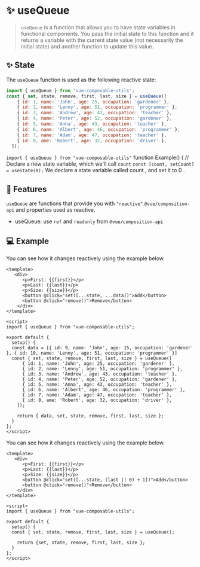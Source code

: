 # :sparkles: useQueue

> `useQueue` is a function that allows you to have state variables in functional components. You pass the initial state to this function and it returns a variable with the current state value (not necessarily the initial state) and another function to update this value.

## :sparkles: State

The `useQueue` function is used as the following reactive state:

```js
import { useQueue } from 'vue-composable-utils';
const { set, state, remove, first, last, size } = useQueue([
    { id: 1, name: 'John', age: 25, occupation: 'gardener' },
    { id: 2, name: 'Lenny', age: 51, occupation: 'programmer' },
    { id: 3, name: 'Andrew', age: 43, occupation: 'teacher' },
    { id: 4, name: 'Peter', age: 52, occupation: 'gardener' },
    { id: 5, name: 'Anna', age: 43, occupation: 'teacher' },
    { id: 6, name: 'Albert', age: 46, occupation: 'programmer' },
    { id: 7, name: 'Adam', age: 47, occupation: 'teacher' },
    { id: 8, ame: 'Robert', age: 32, occupation: 'driver' },
  ]);
```

`import { useQueue } from "vue-composable-utils"` function Example() { // Declare a new state variable, which we'll call `count` `const [count, setCount] = useState(0);` We declare a state variable called count , and set it to 0 .

## :rocket: Features

`useQueue` are functions that provide you with `"reactive"` `@vue/composition-api` and properties used as reactive.

- useQueue: use `ref` and `readonly` from `@vue/composition-api`

## :computer: Example

You can see how it changes reactively using the example below.

<QueueComponent />

```vue
<template>
   <div>
      <p>First: {{first}}</p>
      <p>Last: {{last}}</p>
      <p>Size: {{size}}</p>
      <button @click="set([...state, ...data])">Add</button>
      <button @click="remove()">Remove</button>
    </div>
</template>

<script>
import { useQueue } from "vue-composable-utils";

export default {
  setup() {
  const data = [{ id: 9, name: 'John', age: 15, occupation: 'gardener' }, { id: 10, name: 'Lenny', age: 51, occupation: 'programmer' }]
  const { set, state, remove, first, last, size } = useQueue([
      { id: 1, name: 'John', age: 25, occupation: 'gardener' },
      { id: 2, name: 'Lenny', age: 51, occupation: 'programmer' },
      { id: 3, name: 'Andrew', age: 43, occupation: 'teacher' },
      { id: 4, name: 'Peter', age: 52, occupation: 'gardener' },
      { id: 5, name: 'Anna', age: 43, occupation: 'teacher' },
      { id: 6, name: 'Albert', age: 46, occupation: 'programmer' },
      { id: 7, name: 'Adam', age: 47, occupation: 'teacher' },
      { id: 8, ame: 'Robert', age: 32, occupation: 'driver' },
    ]);

    return { data, set, state, remove, first, last, size };
  }
};
</script>
```
You can see how it changes reactively using the example below.

<QueueComponentTwo />

```vue
<template>
   <div>
      <p>First: {{first}}</p>
      <p>Last: {{last}}</p>
      <p>Size: {{size}}</p>
      <button @click="set([...state, (last || 0) + 1])">Add</button>
      <button @click="remove()">Remove</button>
    </div>
</template>

<script>
import { useQueue } from "vue-composable-utils";

export default {
  setup() {
  const { set, state, remove, first, last, size } = useQueue();

    return {set, state, remove, first, last, size };
  }
};
</script>
```

<ToggleDarkMode/>
